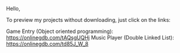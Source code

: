 Hello,

To preview my projects without downloading, just click on the links:

Game Entry (Object oriented programming): https://onlinegdb.com/tAQsgUQHj
Music Player (Double Linked List): https://onlinegdb.com/td85J_W_8


